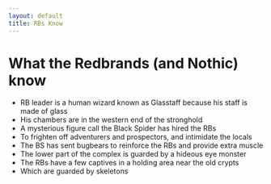 ```yaml
---
layout: default
title: RBs Know
---
```

# What the Redbrands (and Nothic) know
* RB leader is a human wizard known as Glasstaff because his staff is made of glass
* His chambers are in the western end of the stronghold
* A mysterious figure call the Black Spider has hired the RBs
* To frighten off adventurers and prospectors, and intimidate the locals
* The BS has sent bugbears to reinforce the RBs and provide extra muscle
* The lower part of the complex is guarded by a hideous eye monster
* The RBs have a few captives in a holding area near the old crypts
* Which are guarded by skeletons

